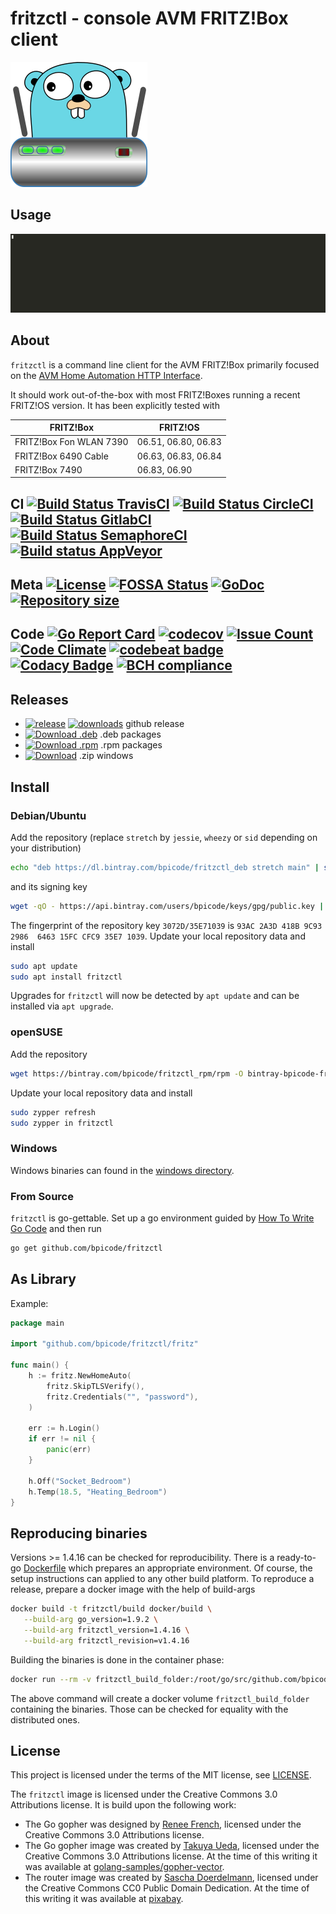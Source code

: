 # fritzctl - console AVM FRITZ!Box client

![fritzctl](/images/fritzctl.png?raw=true "fritzctl")

## Usage

![Demo usage](/images/fritzctl_demo.gif?raw=true "Demo usage")

## About

`fritzctl` is a command line client for the AVM FRITZ!Box primarily focused on the
[AVM Home Automation HTTP Interface](https://avm.de/fileadmin/user_upload/Global/Service/Schnittstellen/AHA-HTTP-Interface.pdf).

It should work out-of-the-box with most FRITZ!Boxes running a recent FRITZ!OS version. It has been explicitly tested with

| FRITZ!Box | FRITZ!OS |
| --- | --- |
| FRITZ!Box Fon WLAN 7390 | 06.51, 06.80, 06.83 |
| FRITZ!Box 6490 Cable | 06.63, 06.83, 06.84 |
| FRITZ!Box 7490 | 06.83, 06.90 |

## CI [![Build Status TravisCI](https://travis-ci.org/bpicode/fritzctl.svg)](https://travis-ci.org/bpicode/fritzctl) [![Build Status CircleCI](https://circleci.com/gh/bpicode/fritzctl/tree/master.svg?style=shield)](https://circleci.com/gh/bpicode/fritzctl) [![Build Status GitlabCI](https://gitlab.com/bpicode/fritzctl/badges/master/build.svg)](https://gitlab.com/bpicode/fritzctl/commits/master) [![Build Status SemaphoreCI](https://semaphoreci.com/api/v1/bpicode/fritzctl/branches/master/shields_badge.svg)](https://semaphoreci.com/bpicode/fritzctl) [![Build status AppVeyor](https://ci.appveyor.com/api/projects/status/k7qqx91w6mja3u7h?svg=true&passingText=Windows%20-%20OK&failingText=Windows%20-%20failed&pendingText=Windows%20-%20pending)](https://ci.appveyor.com/project/bpicode/fritzctl)
    
## Meta [![License](https://img.shields.io/github/license/bpicode/fritzctl.svg)](https://opensource.org/licenses/MIT) [![FOSSA Status](https://app.fossa.io/api/projects/git%2Bhttps%3A%2F%2Fgithub.com%2Fbpicode%2Ffritzctl.svg?type=shield)](https://app.fossa.io/projects/git%2Bhttps%3A%2F%2Fgithub.com%2Fbpicode%2Ffritzctl?ref=badge_shield) [![GoDoc](https://godoc.org/github.com/bpicode/fritzctl?status.svg)](https://godoc.org/github.com/bpicode/fritzctl) [![Repository size](https://reposs.herokuapp.com/?path=bpicode/fritzctl)](https://github.com/bpicode/fritzctl)

## Code [![Go Report Card](https://goreportcard.com/badge/github.com/bpicode/fritzctl)](https://goreportcard.com/report/github.com/bpicode/fritzctl) [![codecov](https://codecov.io/gh/bpicode/fritzctl/branch/master/graph/badge.svg)](https://codecov.io/gh/bpicode/fritzctl) [![Issue Count](https://codeclimate.com/github/bpicode/fritzctl/badges/issue_count.svg)](https://codeclimate.com/github/bpicode/fritzctl) [![Code Climate](https://codeclimate.com/github/bpicode/fritzctl/badges/gpa.svg)](https://codeclimate.com/github/bpicode/fritzctl) [![codebeat badge](https://codebeat.co/badges/605cf539-21dd-4a60-a892-e0d6da3021fe)](https://codebeat.co/projects/github-com-bpicode-fritzctl) [![Codacy Badge](https://api.codacy.com/project/badge/Grade/356d5568f61e40c3ad430786f766231e)](https://www.codacy.com/app/bjoern.pirnay/fritzctl?utm_source=github.com&utm_medium=referral&utm_content=bpicode/fritzctl&utm_campaign=badger) [![BCH compliance](https://bettercodehub.com/edge/badge/bpicode/fritzctl?branch=master)](https://bettercodehub.com/results/bpicode/fritzctl)

## Releases
*   [![release](http://github-release-version.herokuapp.com/github/bpicode/fritzctl/release.svg?style=flat)](https://github.com/bpicode/fritzctl/releases/latest) [![downloads](https://img.shields.io/github/downloads/bpicode/fritzctl/total.svg)](https://github.com/bpicode/fritzctl/releases/latest) github release
*   [![Download .deb](https://api.bintray.com/packages/bpicode/fritzctl_deb/fritzctl/images/download.svg)](https://bintray.com/bpicode/fritzctl_deb/fritzctl/_latestVersion)
    .deb packages
*   [![Download .rpm](https://api.bintray.com/packages/bpicode/fritzctl_rpm/fritzctl/images/download.svg)](https://bintray.com/bpicode/fritzctl_rpm/fritzctl/_latestVersion)
    .rpm packages 
*   [![Download](https://api.bintray.com/packages/bpicode/fritzctl_win/fritzctl/images/download.svg)](https://bintray.com/bpicode/fritzctl_win/fritzctl/_latestVersion)
    .zip windows

## Install

### Debian/Ubuntu

Add the repository (replace `stretch` by `jessie`, `wheezy` or `sid` depending on your distribution)

```sh
echo "deb https://dl.bintray.com/bpicode/fritzctl_deb stretch main" | sudo tee -a /etc/apt/sources.list
```

and its signing key

```sh
wget -qO - https://api.bintray.com/users/bpicode/keys/gpg/public.key | sudo apt-key add -
```

The fingerprint of the repository key `3072D/35E71039` is
`93AC 2A3D 418B 9C93 2986  6463 15FC CFC9 35E7 1039`.
Update your local repository data and install

```sh
sudo apt update
sudo apt install fritzctl
```

Upgrades for `fritzctl` will now be detected by `apt update` and can be installed via `apt upgrade`. 

### openSUSE

Add the repository

```sh
wget https://bintray.com/bpicode/fritzctl_rpm/rpm -O bintray-bpicode-fritzctl_rpm.repo && sudo zypper ar -f bintray-bpicode-fritzctl_rpm.repo && rm bintray-bpicode-fritzctl_rpm.repo
```

Update your local repository data and install

```sh
sudo zypper refresh
sudo zypper in fritzctl
```

### Windows

Windows binaries can found in the [windows directory](https://dl.bintray.com/bpicode/fritzctl_win/).

### From Source

`fritzctl` is go-gettable. Set up a go environment guided by [How To Write Go Code](http://golang.org/doc/code.html)
and then run
```sh
go get github.com/bpicode/fritzctl
```

## As Library

Example:
```go
package main

import "github.com/bpicode/fritzctl/fritz"

func main() { 
	h := fritz.NewHomeAuto(
		fritz.SkipTLSVerify(),
		fritz.Credentials("", "password"),
	)

	err := h.Login()
	if err != nil {
		panic(err)
	}

	h.Off("Socket_Bedroom")
	h.Temp(18.5, "Heating_Bedroom")
}
```

## Reproducing binaries

Versions >= 1.4.16 can be checked for reproducibility. There is a ready-to-go [Dockerfile](docker/build/Dockerfile)
which prepares an appropriate environment. Of course, the setup instructions can applied to any other build platform.
To reproduce a release, prepare a docker image with the help of build-args
```sh
docker build -t fritzctl/build docker/build \
   --build-arg go_version=1.9.2 \
   --build-arg fritzctl_version=1.4.16 \
   --build-arg fritzctl_revision=v1.4.16
```
Building the binaries is done in the container phase:
```sh
docker run --rm -v fritzctl_build_folder:/root/go/src/github.com/bpicode/fritzctl/build fritzctl/build
```
The above command will create a docker volume `fritzctl_build_folder` containing the binaries. Those can be checked for
equality with the distributed ones.

## License

This project is licensed under the terms of the MIT license, see [LICENSE](https://github.com/bpicode/fritzctl/blob/master/LICENSE).

The `fritzctl` image is licensed under the Creative Commons 3.0 Attributions license. It is build upon the following work:

*   The Go gopher was designed by [Renee French](http://reneefrench.blogspot.com/), licensed under the Creative Commons 3.0 Attributions license.
*   The Go gopher image was created by [Takuya Ueda](https://twitter.com/tenntenn), licensed under the Creative Commons 3.0 Attributions license. At the time of this writing it was available at [golang-samples/gopher-vector](https://github.com/golang-samples/gopher-vector/blob/master/gopher.svg).
*   The router image was created by [Sascha Doerdelmann](https://pixabay.com/en/users/saschadoerdelmann-4359717/), licensed under the Creative Commons CC0 Public Domain Dedication. At the time of this writing it was available at [pixabay](https://pixabay.com/en/wlan-telecommunications-router-2007682/).

